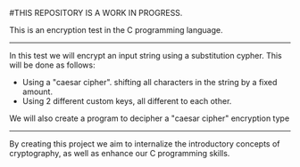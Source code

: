 #THIS REPOSITORY IS A WORK IN PROGRESS.



This is an encryption test in the C programming language.

______________________________________________________

In this test we will encrypt an input string using a substitution cypher. This will be done as follows:
- Using a "caesar cipher". shifting all characters in the string by a fixed amount.
- Using 2 different custom keys, all different to each other.

We will also create a program to decipher a "caesar cipher" encryption type

______________________________________________________

By creating this project we aim to internalize the introductory concepts of cryptography, as
well as enhance our C programming skills.
